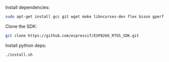 
Install dependencies:

```bash
sudo apt-get install gcc git wget make libncurses-dev flex bison gperf
```
Clone the SDK:

```bash
git clone https://github.com/espressif/ESP8266_RTOS_SDK.git
```

Install python deps:

```bash
./install.sh
```